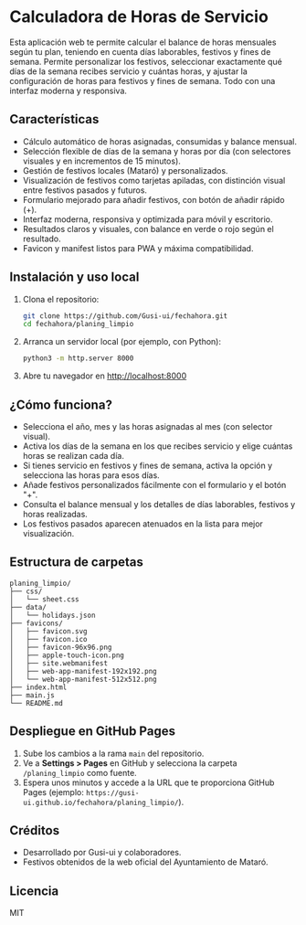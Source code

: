 # Calculadora de Horas de Servicio

Esta aplicación web te permite calcular el balance de horas mensuales según tu plan, teniendo en cuenta días laborables, festivos y fines de semana. Permite personalizar los festivos, seleccionar exactamente qué días de la semana recibes servicio y cuántas horas, y ajustar la configuración de horas para festivos y fines de semana. Todo con una interfaz moderna y responsiva.

## Características
- Cálculo automático de horas asignadas, consumidas y balance mensual.
- Selección flexible de días de la semana y horas por día (con selectores visuales y en incrementos de 15 minutos).
- Gestión de festivos locales (Mataró) y personalizados.
- Visualización de festivos como tarjetas apiladas, con distinción visual entre festivos pasados y futuros.
- Formulario mejorado para añadir festivos, con botón de añadir rápido (+).
- Interfaz moderna, responsiva y optimizada para móvil y escritorio.
- Resultados claros y visuales, con balance en verde o rojo según el resultado.
- Favicon y manifest listos para PWA y máxima compatibilidad.

## Instalación y uso local
1. Clona el repositorio:
   ```sh
   git clone https://github.com/Gusi-ui/fechahora.git
   cd fechahora/planing_limpio
   ```
2. Arranca un servidor local (por ejemplo, con Python):
   ```sh
   python3 -m http.server 8000
   ```
3. Abre tu navegador en [http://localhost:8000](http://localhost:8000)

## ¿Cómo funciona?
- Selecciona el año, mes y las horas asignadas al mes (con selector visual).
- Activa los días de la semana en los que recibes servicio y elige cuántas horas se realizan cada día.
- Si tienes servicio en festivos y fines de semana, activa la opción y selecciona las horas para esos días.
- Añade festivos personalizados fácilmente con el formulario y el botón "+".
- Consulta el balance mensual y los detalles de días laborables, festivos y horas realizadas.
- Los festivos pasados aparecen atenuados en la lista para mejor visualización.

## Estructura de carpetas
```
planing_limpio/
├── css/
│   └── sheet.css
├── data/
│   └── holidays.json
├── favicons/
│   ├── favicon.svg
│   ├── favicon.ico
│   ├── favicon-96x96.png
│   ├── apple-touch-icon.png
│   ├── site.webmanifest
│   ├── web-app-manifest-192x192.png
│   └── web-app-manifest-512x512.png
├── index.html
├── main.js
└── README.md
```

## Despliegue en GitHub Pages
1. Sube los cambios a la rama `main` del repositorio.
2. Ve a **Settings > Pages** en GitHub y selecciona la carpeta `/planing_limpio` como fuente.
3. Espera unos minutos y accede a la URL que te proporciona GitHub Pages (ejemplo: `https://gusi-ui.github.io/fechahora/planing_limpio/`).

## Créditos
- Desarrollado por Gusi-ui y colaboradores.
- Festivos obtenidos de la web oficial del Ayuntamiento de Mataró.

## Licencia
MIT
